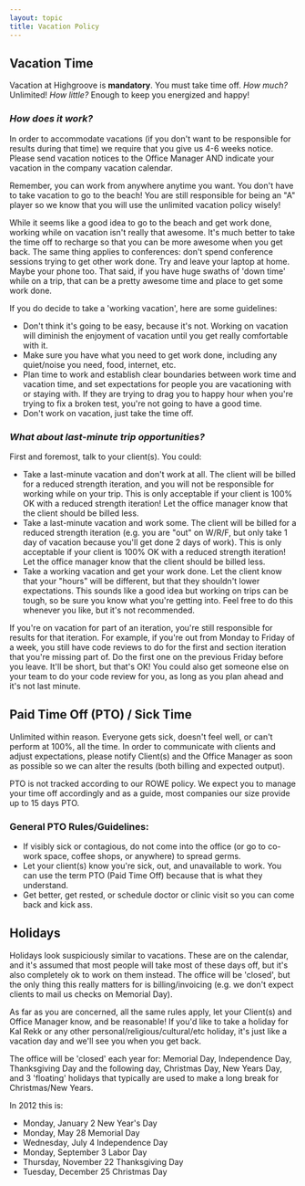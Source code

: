 ```yaml
---
layout: topic
title: Vacation Policy
---
```


## Vacation Time

Vacation at Highgroove is __mandatory__. You must take time off. *How much?*
Unlimited! *How little?* Enough to keep you energized and happy!

### *How does it work?*

In order to accommodate vacations (if you don't want to be responsible for
results during that time) we require that you give us 4-6 weeks notice. Please
send vacation notices to the Office Manager AND indicate your vacation in the
company vacation calendar.

Remember, you can work from anywhere anytime you want. You don't have to take
vacation to go to the beach! You are still responsible for being an "A" player
so we know that you will use the unlimited vacation policy wisely!

While it seems like a good idea to go to the beach and get work done, working
while on vacation isn't really that awesome. It's much better to take the time
off to recharge so that you can be more awesome when you get back. The same
thing applies to conferences: don't spend conference sessions trying to get
other work done. Try and leave your laptop at home. Maybe your phone too. That
said, if you have huge swaths of 'down time' while on a trip, that can be a
pretty awesome time and place to get some work done.

If you do decide to take a 'working vacation', here are some guidelines:

* Don't think it's going to be easy, because it's not. Working on vacation will
  diminish the enjoyment of vacation until you get really comfortable with it.
* Make sure you have what you need to get work done, including any quiet/noise
  you need, food, internet, etc.
* Plan time to work and establish clear boundaries between work time and
  vacation time, and set expectations for people you are vacationing with or
  staying with. If they are trying to drag you to happy hour when you're trying
  to fix a broken test, you're not going to have a good time.
* Don't work on vacation, just take the time off.

### *What about last-minute trip opportunities?*

First and foremost, talk to your client(s). You could:

* Take a last-minute vacation and don't work at all. The client will be billed
  for a reduced strength iteration, and you will not be responsible for working
  while on your trip. This is only acceptable if your client is 100% OK with a
  reduced strength iteration! Let the office manager know that the client
  should be billed less.
* Take a last-minute vacation and work some. The client will be billed for a
  reduced strength iteration (e.g. you are "out" on W/R/F, but only take 1 day
  of vacation because you'll get done 2 days of work). This is only acceptable
  if your client is 100% OK with a reduced strength iteration! Let the office
  manager know that the client should be billed less.
* Take a working vacation and get your work done. Let the client know that your
  "hours" will be different, but that they shouldn't lower expectations. This
  sounds like a good idea but working on trips can be tough, so be sure you
  know what you're getting into. Feel free to do this whenever you like, but
  it's not recommended.

If you're on vacation for part of an iteration, you're still responsible for
results for that iteration. For example, if you're out from Monday to Friday of
a week, you still have code reviews to do for the first and section iteration
that you're missing part of. Do the first one on the previous Friday before you
leave. It'll be short, but that's OK! You could also get someone else on your
team to do your code review for you, as long as you plan ahead and it's not
last minute.

## Paid Time Off (PTO) / Sick Time

Unlimited within reason. Everyone gets sick, doesn't feel well, or can't
perform at 100%, all the time. In order to communicate with clients and adjust
expectations, please notify Client(s) and the Office Manager as soon as
possible so we can alter the results (both billing and expected output).

PTO is not tracked according to our ROWE policy. We expect you to manage your
time off accordingly and as a guide, most companies our size provide up to 15
days PTO.

### General PTO Rules/Guidelines:

* If visibly sick or contagious, do not come into the office (or go to co-work
  space, coffee shops, or anywhere) to spread germs.
* Let your client(s) know you're sick, out, and unavailable to work.  You can
  use the term PTO (Paid Time Off) because that is what they understand.
* Get better, get rested, or schedule doctor or clinic visit so you can come
  back and kick ass.

## Holidays

Holidays look suspiciously similar to vacations. These are on the calendar, and
it's assumed that most people will take most of these days off, but it's also
completely ok to work on them instead. The office will be 'closed', but the
only thing this really matters for is billing/invoicing (e.g. we don't expect
clients to mail us checks on Memorial Day).

As far as you are concerned, all the same rules apply, let your Client(s) and
Office Manager know, and be reasonable! If you'd like to take a holiday for Kal
Rekk or any other personal/religious/cultural/etc holiday, it's just like a
vacation day and we'll see you when you get back.

The office will be 'closed' each year for: Memorial Day, Independence Day,
Thanksgiving Day and the following day, Christmas Day, New Years Day, and 3
'floating' holidays that typically are used to make a long break for
Christmas/New Years.

In 2012 this is:

* Monday, January 2 New Year's Day
* Monday, May 28 Memorial Day
* Wednesday, July 4 Independence Day
* Monday, September 3 Labor Day
* Thursday, November 22 Thanksgiving Day
* Tuesday, December 25 Christmas Day
